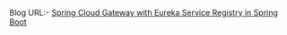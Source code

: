 Blog URL:- [Spring Cloud Gateway with Eureka Service Registry in Spring Boot](https://www.knowprogram.com/spring/spring-cloud-gateway/)
